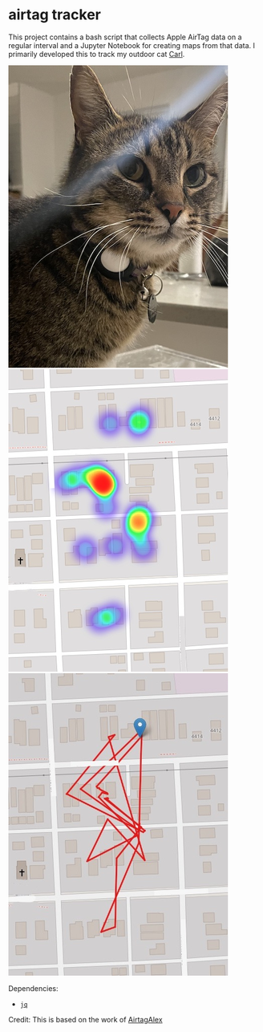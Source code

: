 # airtag tracker

This project contains a bash script that collects Apple AirTag data on a regular interval and a Jupyter Notebook for creating maps from that data. I primarily developed this to track my outdoor cat [Carl](https://www.instagram.com/carl37209/).

![carl](images/carl.jpg) ![heatmap](images/heatmap.jpg) ![tracemap](images/tracemap.jpg)

Dependencies:
- [`jq`](https://formulae.brew.sh/formula/jq)

Credit:
This is based on the work of [AirtagAlex](https://github.com/icepick3000/AirtagAlex)


